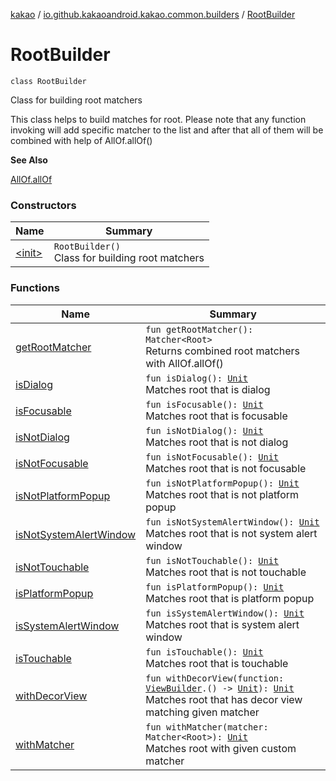 [kakao](../../index.md) / [io.github.kakaoandroid.kakao.common.builders](../index.md) / [RootBuilder](./index.md)

# RootBuilder

`class RootBuilder`

Class for building root matchers

This class helps to build matches for root.
Please note that any function invoking will add specific matcher to the list
and after that all of them will be combined with help of AllOf.allOf()

**See Also**

[AllOf.allOf](#)

### Constructors

| Name | Summary |
|---|---|
| [&lt;init&gt;](-init-.md) | `RootBuilder()`<br>Class for building root matchers |

### Functions

| Name | Summary |
|---|---|
| [getRootMatcher](get-root-matcher.md) | `fun getRootMatcher(): Matcher<Root>`<br>Returns combined root matchers with AllOf.allOf() |
| [isDialog](is-dialog.md) | `fun isDialog(): `[`Unit`](https://kotlinlang.org/api/latest/jvm/stdlib/kotlin/-unit/index.html)<br>Matches root that is dialog |
| [isFocusable](is-focusable.md) | `fun isFocusable(): `[`Unit`](https://kotlinlang.org/api/latest/jvm/stdlib/kotlin/-unit/index.html)<br>Matches root that is focusable |
| [isNotDialog](is-not-dialog.md) | `fun isNotDialog(): `[`Unit`](https://kotlinlang.org/api/latest/jvm/stdlib/kotlin/-unit/index.html)<br>Matches root that is not dialog |
| [isNotFocusable](is-not-focusable.md) | `fun isNotFocusable(): `[`Unit`](https://kotlinlang.org/api/latest/jvm/stdlib/kotlin/-unit/index.html)<br>Matches root that is not focusable |
| [isNotPlatformPopup](is-not-platform-popup.md) | `fun isNotPlatformPopup(): `[`Unit`](https://kotlinlang.org/api/latest/jvm/stdlib/kotlin/-unit/index.html)<br>Matches root that is not platform popup |
| [isNotSystemAlertWindow](is-not-system-alert-window.md) | `fun isNotSystemAlertWindow(): `[`Unit`](https://kotlinlang.org/api/latest/jvm/stdlib/kotlin/-unit/index.html)<br>Matches root that is not system alert window |
| [isNotTouchable](is-not-touchable.md) | `fun isNotTouchable(): `[`Unit`](https://kotlinlang.org/api/latest/jvm/stdlib/kotlin/-unit/index.html)<br>Matches root that is not touchable |
| [isPlatformPopup](is-platform-popup.md) | `fun isPlatformPopup(): `[`Unit`](https://kotlinlang.org/api/latest/jvm/stdlib/kotlin/-unit/index.html)<br>Matches root that is platform popup |
| [isSystemAlertWindow](is-system-alert-window.md) | `fun isSystemAlertWindow(): `[`Unit`](https://kotlinlang.org/api/latest/jvm/stdlib/kotlin/-unit/index.html)<br>Matches root that is system alert window |
| [isTouchable](is-touchable.md) | `fun isTouchable(): `[`Unit`](https://kotlinlang.org/api/latest/jvm/stdlib/kotlin/-unit/index.html)<br>Matches root that is touchable |
| [withDecorView](with-decor-view.md) | `fun withDecorView(function: `[`ViewBuilder`](../-view-builder/index.md)`.() -> `[`Unit`](https://kotlinlang.org/api/latest/jvm/stdlib/kotlin/-unit/index.html)`): `[`Unit`](https://kotlinlang.org/api/latest/jvm/stdlib/kotlin/-unit/index.html)<br>Matches root that has decor view matching given matcher |
| [withMatcher](with-matcher.md) | `fun withMatcher(matcher: Matcher<Root>): `[`Unit`](https://kotlinlang.org/api/latest/jvm/stdlib/kotlin/-unit/index.html)<br>Matches root with given custom matcher |
